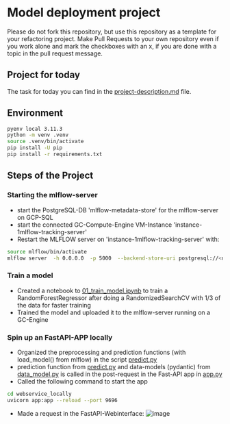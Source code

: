 # Model deployment project

Please do not fork this repository, but use this repository as a template for your refactoring project. Make Pull Requests to your own repository even if you work alone and mark the checkboxes with an x, if you are done with a topic in the pull request message.

## Project for today
The task for today you can find in the [project-description.md](project-description.md) file.

## Environment

```bash
pyenv local 3.11.3
python -m venv .venv
source .venv/bin/activate
pip install -U pip
pip install -r requirements.txt
```

## Steps of the Project
### Starting the mlflow-server
- start the PostgreSQL-DB 'mlflow-metadata-store' for the mlflow-server on GCP-SQL
- start the connected GC-Compute-Engine VM-Instance 'instance-1mlflow-tracking-server'
- Restart the MLFLOW server on 'instance-1mlflow-tracking-server' with:
```bash
source mlflow/bin/activate
mlflow server  -h 0.0.0.0  -p 5000  --backend-store-uri postgresql://<db_user>:<db_password>@<db_private_ip_address>:5432/<db_name>  --default-artifact-root gs://<gcs_bucket_name>/artifacts
```
### Train a model
- Created a notebook to [01_train_model.ipynb](./01_train_model.ipynb) to train a RandomForestRegressor after doing a RandomizedSearchCV with 1/3 of the data for faster training
- Trained the model and uploaded it to the mlflow-server running on a GC-Engine

### Spin up an FastAPI-APP locally
- Organized the preprocessing and prediction functions (with load_model() from mlflow) in the script [predict.py](webservice_locally/predict.py)
- prediction function from [predict.py](webservice_locally/predict.py) and data-models (pydantic) from [data_model.py](webservice_locally/data_model.py) is called in the post-request in the Fast-API app in [app.py](webservice_locally/app.py)
- Called the following command to start the app
  
```bash
cd webservice_locally                                                                        
uvicorn app:app --reload --port 9696
```
- Made a request in the FastAPI-Webinterface:
![image](https://github.com/Gunnar-Oeh/mle-model-deployment-project/assets/121675093/5d74f6e3-401a-4e03-b4d6-d25a03502b84)
